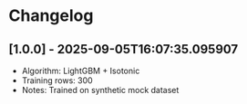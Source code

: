 # Changelog

## [1.0.0] - 2025-09-05T16:07:35.095907
- Algorithm: LightGBM + Isotonic
- Training rows: 300
- Notes: Trained on synthetic mock dataset

